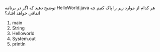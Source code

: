 توضیح دهید که اگر در برنامه HelloWorld.java هر کدام از موارد زیر را پاک کنیم چه اتفاقی خواهد افتاد؟    
1. main    
2. String    
3. Helloworld    
4. System.out    
5. println            
